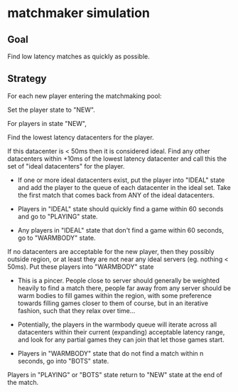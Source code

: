# matchmaker simulation

## Goal

Find low latency matches as quickly as possible.

## Strategy

For each new player entering the matchmaking pool:

Set the player state to "NEW".

For players in state "NEW", 
	
Find the lowest latency datacenters for the player.

If this datacenter is < 50ms then it is considered ideal. Find any other datacenters within +10ms of the lowest latency datacenter and call this the set of "ideal datacenters" for the player.

* If one or more ideal datacenters exist, put the player into "IDEAL" state and add the player to the queue of each datacenter in the ideal set. Take the first match that comes back from ANY of the ideal datacenters.

* Players in "IDEAL" state should quickly find a game within 60 seconds and go to "PLAYING" state. 

* Any players in "IDEAL" state that don't find a game within 60 seconds, go to "WARMBODY" state.

If no datacenters are acceptable for the new player, then they possibly outside region, or at least they are not near any ideal servers (eg. nothing < 50ms). Put these players into "WARMBODY" state

* This is a pincer. People close to server should generally be weighted heavily to find a match there, people far away from any server should be warm bodies to fill games within the region, with some preference towards filling games closer to them of course, but in an iterative fashion, such that they relax over time...

* Potentially, the players in the warmbody queue will iterate across all datacenters within their current (expanding) acceptable latency range, and look for any partial games they can join that let those games start.

* Players in "WARMBODY" state that do not find a match within n seconds, go into "BOTS" state.

Players in "PLAYING" or "BOTS" state return to "NEW" state at the end of the match.
